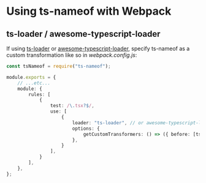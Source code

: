 # Using ts-nameof with Webpack

## ts-loader / awesome-typescript-loader

If using [ts-loader](https://github.com/TypeStrong/ts-loader) or [awesome-typescript-loader](https://github.com/s-panferov/awesome-typescript-loader), specify ts-nameof as a custom transformation like so in _webpack.config.js_:

```ts
const tsNameof = require("ts-nameof");

module.exports = {
    // ...etc...
    module: {
        rules: [
            {
                test: /\.tsx?$/,
                use: [
                    {
                        loader: "ts-loader", // or awesome-typescript-loader
                        options: {
                            getCustomTransformers: () => ({ before: [tsNameof] }),
                        },
                    }
                ],
            }
        ],
    },
};
```
